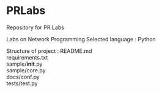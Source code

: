 # PRLabs
Repository for PR Labs

Labs on Network Programming
Selected language : Python

Structure of project : 
README.md <br>
requirements.txt <br>
sample/__init__.py <br>
sample/core.py <br>
docs/conf.py <br>
tests/test.py